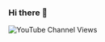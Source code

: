 ### Hi there 👋

![YouTube Channel Views](https://img.shields.io/youtube/channel/views/UCO9zgIki6LrJAh20wF_3cLQ?label=YOUTUBE&style=plastic)


